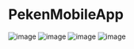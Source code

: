 # PekenMobileApp
![image](https://user-images.githubusercontent.com/55027286/67619079-32b76600-f821-11e9-9e42-c1e0e0184f57.png)
![image](https://user-images.githubusercontent.com/55027286/67619121-d7d23e80-f821-11e9-9e79-8fb19f62fa2f.png)
![image](https://user-images.githubusercontent.com/55027286/67619153-4f07d280-f822-11e9-9bcb-edf7ebfcfaaf.png)
![image](https://user-images.githubusercontent.com/55027286/67619198-bde52b80-f822-11e9-8477-4e1a94679873.png)
